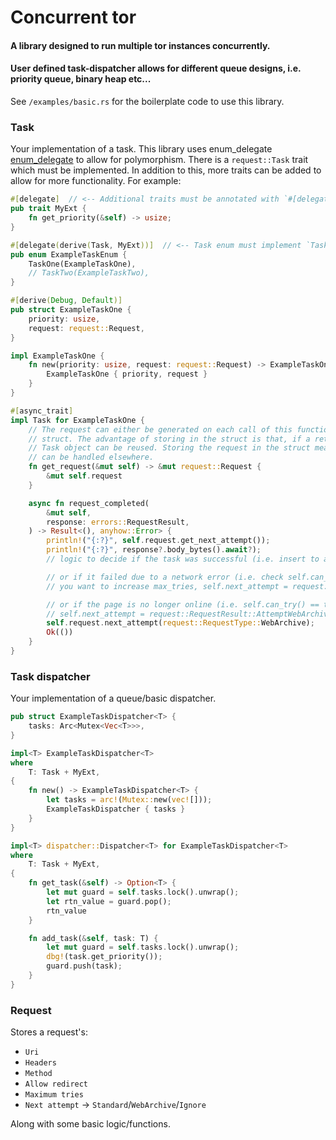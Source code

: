 # Concurrent tor

#### A library designed to run multiple tor instances concurrently.

#### User defined task-dispatcher allows for different queue designs, i.e. priority queue, binary heap etc...

See `/examples/basic.rs` for the boilerplate code to use this library.

### Task
Your implementation of a task. This library uses enum_delegate [enum_delegate](https://crates.io/crates/enum_delegate)
to allow for polymorphism. There is a `request::Task` trait which must be implemented. In addition to this, more traits
can be added to allow for more functionality. For example:

```rust
#[delegate]  // <-- Additional traits must be annotated with `#[delegate]`
pub trait MyExt {
    fn get_priority(&self) -> usize;
}

#[delegate(derive(Task, MyExt))]  // <-- Task enum must implement `Task`
pub enum ExampleTaskEnum {
    TaskOne(ExampleTaskOne),
    // TaskTwo(ExampleTaskTwo),
}

#[derive(Debug, Default)]
pub struct ExampleTaskOne {
    priority: usize,
    request: request::Request,
}

impl ExampleTaskOne {
    fn new(priority: usize, request: request::Request) -> ExampleTaskOne {
        ExampleTaskOne { priority, request }
    }
}

#[async_trait]
impl Task for ExampleTaskOne {
    // The request can either be generated on each call of this function, or it can be stored in the
    // struct. The advantage of storing in the struct is that, if a retry is necessary, the original
    // Task object can be reused. Storing the request in the struct means errors (i.e. uri parsing)
    // can be handled elsewhere.
    fn get_request(&mut self) -> &mut request::Request {
        &mut self.request
    }

    async fn request_completed(
        &mut self,
        response: errors::RequestResult,
    ) -> Result<(), anyhow::Error> {
        println!("{:?}", self.request.get_next_attempt());
        println!("{:?}", response?.body_bytes().await?);
        // logic to decide if the task was successful (i.e. insert to a database)

        // or if it failed due to a network error (i.e. check self.can_try() == true, if no, maybe
        // you want to increase max_tries, self.next_attempt = request::RequestResult::Retry)

        // or if the page is no longer online (i.e. self.can_try() == true ... ,
        // self.next_attempt = request::RequestResult::AttemptWebArchive)
        self.request.next_attempt(request::RequestType::WebArchive);
        Ok(())
    }
}
```

### Task dispatcher
Your implementation of a queue/basic dispatcher.
```rust
pub struct ExampleTaskDispatcher<T> {
    tasks: Arc<Mutex<Vec<T>>>,
}

impl<T> ExampleTaskDispatcher<T>
where
    T: Task + MyExt,
{
    fn new() -> ExampleTaskDispatcher<T> {
        let tasks = arc!(Mutex::new(vec![]));
        ExampleTaskDispatcher { tasks }
    }
}

impl<T> dispatcher::Dispatcher<T> for ExampleTaskDispatcher<T>
where
    T: Task + MyExt,
{
    fn get_task(&self) -> Option<T> {
        let mut guard = self.tasks.lock().unwrap();
        let rtn_value = guard.pop();
        rtn_value
    }

    fn add_task(&self, task: T) {
        let mut guard = self.tasks.lock().unwrap();
        dbg!(task.get_priority());
        guard.push(task);
    }
}
```

### Request
Stores a request's:
 - `Uri`
 - `Headers`
 - `Method`
 - `Allow redirect`
 - `Maximum tries`
 - `Next attempt` -> `Standard`/`WebArchive`/`Ignore`

Along with some basic logic/functions.
